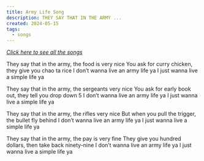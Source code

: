```yaml
---
title: Army Life Song
description: THEY SAY THAT IN THE ARMY ...
created: 2024-05-15
tags:
  - songs
---
```


[*Click here to see all the songs*](/songs)

They say that in the army, the food is very nice
You ask for curry chicken, they give you chao ta rice
I don’t wanna live an army life ya
I just wanna live a simple life ya

They say that in the army, the sergeants very nice
You ask for early book out, they tell you drop down 5
I don’t wanna live an army life ya
I just wanna live a simple life ya

They say that in the army, the rifles very nice
But when you pull the trigger, the bullet fly behind
I don’t wanna live an army life ya
I just wanna live a simple life ya

They say that in the army, the pay is very fine
They give you hundred dollars, then take back ninety-nine
I don’t wanna live an army life ya
I just wanna live a simple life ya